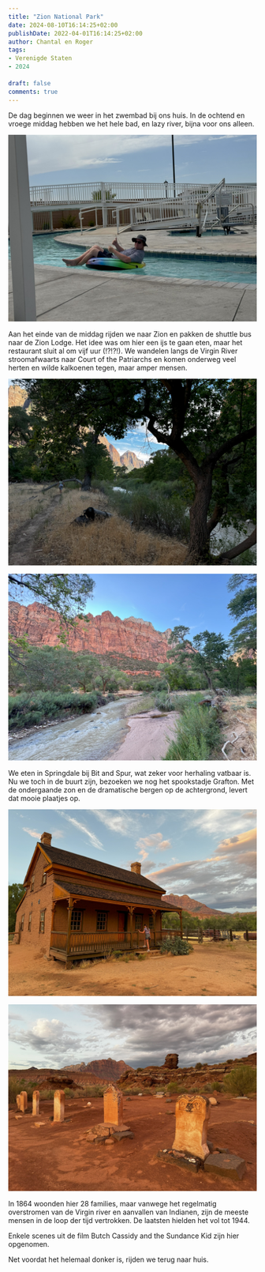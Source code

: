 ```yaml
---
title: "Zion National Park"
date: 2024-08-10T16:14:25+02:00
publishDate: 2022-04-01T16:14:25+02:00
author: Chantal en Roger
tags:
- Verenigde Staten
- 2024

draft: false
comments: true
---
```


De dag beginnen we weer in het zwembad bij ons huis. In de ochtend en vroege middag hebben we het hele bad, en lazy river, bijna voor ons alleen.

![Washington](./images/IMG_0467.jpg)

Aan het einde van de middag rijden we naar Zion en pakken de shuttle bus naar de Zion Lodge. Het idee was om hier een ijs te gaan eten, maar het restaurant sluit al om vijf uur (!?!?!). We wandelen langs de Virgin River stroomafwaarts naar Court of the Patriarchs en komen onderweg veel herten en wilde kalkoenen tegen, maar amper mensen.

![Zion](./images/IMG_5605.jpg)

![Zion](./images/IMG_0504.jpg)

We eten in Springdale bij Bit and Spur, wat zeker voor herhaling vatbaar is. Nu we toch in de buurt zijn, bezoeken we nog het spookstadje Grafton. Met de ondergaande zon en de dramatische bergen op de achtergrond, levert dat mooie plaatjes op.

![Grafton](./images/IMG_5610.jpg)

![Grafton](./images/IMG_5612.jpg)

In 1864 woonden hier 28 families, maar vanwege het regelmatig overstromen van de Virgin river en aanvallen van Indianen, zijn de meeste mensen in de loop der tijd vertrokken. De laatsten hielden het vol tot 1944.

Enkele scenes uit de film Butch Cassidy and the Sundance Kid zijn hier opgenomen.

Net voordat het helemaal donker is, rijden we terug naar huis.
